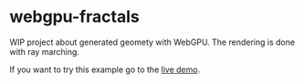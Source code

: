 # webgpu-fractals

WIP project about generated geomety with WebGPU.
The rendering is done with ray marching.

If you want to try this example go to the [live demo](https://hsimpson.github.io/webgpu-fractals/).
